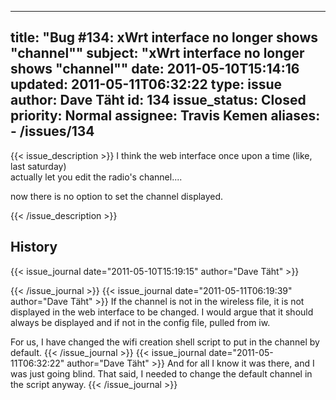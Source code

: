 
---
title: "Bug #134: xWrt interface no longer shows \"channel\""
subject: "xWrt interface no longer shows \"channel\""
date: 2011-05-10T15:14:16
updated: 2011-05-11T06:32:22
type: issue
author: Dave Täht
id: 134
issue_status: Closed
priority: Normal
assignee: Travis Kemen
aliases:
    - /issues/134
---

{{< issue_description >}}
I think the web interface once upon a time (like, last saturday)\
actually let you edit the radio's channel....

now there is no option to set the channel displayed.


{{< /issue_description >}}

## History
{{< issue_journal date="2011-05-10T15:19:15" author="Dave Täht" >}}

{{< /issue_journal >}}
{{< issue_journal date="2011-05-11T06:19:39" author="Dave Täht" >}}
If the channel is not in the wireless file, it is not displayed in the
web interface to be changed. I would argue that it should always be
displayed and if not in the config file, pulled from iw.

For us, I have changed the wifi creation shell script to put in the
channel by default.
{{< /issue_journal >}}
{{< issue_journal date="2011-05-11T06:32:22" author="Dave Täht" >}}
And for all I know it was there, and I was just going blind. That said,
I needed to change the default channel in the script anyway.
{{< /issue_journal >}}


